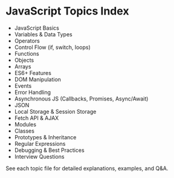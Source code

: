 # JavaScript Topics Index

- JavaScript Basics
- Variables & Data Types
- Operators
- Control Flow (if, switch, loops)
- Functions
- Objects
- Arrays
- ES6+ Features
- DOM Manipulation
- Events
- Error Handling
- Asynchronous JS (Callbacks, Promises, Async/Await)
- JSON
- Local Storage & Session Storage
- Fetch API & AJAX
- Modules
- Classes
- Prototypes & Inheritance
- Regular Expressions
- Debugging & Best Practices
- Interview Questions

See each topic file for detailed explanations, examples, and Q&A.
